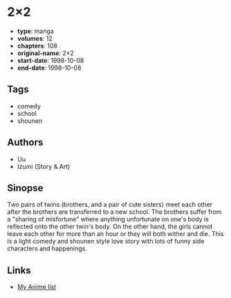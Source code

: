 # 2×2

-   **type**: manga
-   **volumes**: 12
-   **chapters**: 108
-   **original-name**: 2×2
-   **start-date**: 1998-10-08
-   **end-date**: 1998-10-08

## Tags

-   comedy
-   school
-   shounen

## Authors

-   Uu
-   Izumi (Story & Art)

## Sinopse

Two pairs of twins (brothers, and a pair of cute sisters) meet each other after the brothers are transferred to a new school. The brothers suffer from a "sharing of misfortune" where anything unfortunate on one's body is reflected onto the other twin's body. On the other hand, the girls cannot leave each other for more than an hour or they will both wither and die. This is a light comedy and shounen style love story with lots of funny side characters and happenings.

## Links

-   [My Anime list](https://myanimelist.net/manga/20475/2%C3%972)
